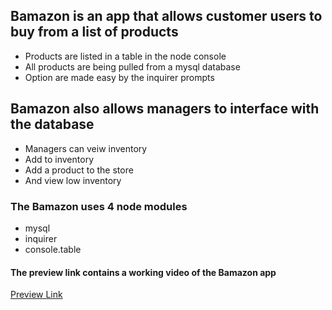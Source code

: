 ## Bamazon is an app that allows customer users to buy from a list of products 
- Products are listed in a table in the node console
- All products are being pulled from a mysql database
- Option are made easy by the inquirer prompts 
## Bamazon also allows managers to interface with the database 
- Managers can veiw inventory
- Add to inventory
- Add a product to the store
- And view low inventory
### The Bamazon uses 4 node modules 
- mysql
- inquirer
- console.table
#### The preview link contains a working video of the Bamazon app
[Preview Link](https://drive.google.com/file/d/1UchLK8bQ_u559e0Fcybt1IIftBc0zCKR/view?usp=sharing)
